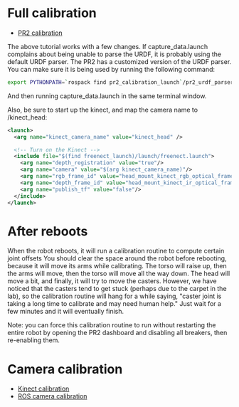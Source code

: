 # Full calibration
- [PR2 calibration](http://wiki.ros.org/pr2_calibration/Tutorials/Calibrating%20the%20PR2)

The above tutorial works with a few changes.
If capture_data.launch complains about being unable to parse the URDF, it is probably using the default URDF parser.
The PR2 has a customized version of the URDF parser.
You can make sure it is being used by running the following command:
```bash
export PYTHONPATH=`rospack find pr2_calibration_launch`/pr2_urdf_parser_py:$PYTHONPATH
```
And then running capture_data.launch in the same terminal window.

Also, be sure to start up the kinect, and map the camera name to /kinect_head:
```xml
<launch>
  <arg name="kinect_camera_name" value="kinect_head" />

  <!-- Turn on the Kinect -->
  <include file="$(find freenect_launch)/launch/freenect.launch">
    <arg name="depth_registration" value="true"/>
    <arg name="camera" value="$(arg kinect_camera_name)"/>
    <arg name="rgb_frame_id" value="head_mount_kinect_rgb_optical_frame" />
    <arg name="depth_frame_id" value="head_mount_kinect_ir_optical_frame" />
    <arg name="publish_tf" value="false"/>
  </include>
</launch>
```

# After reboots
When the robot reboots, it will run a calibration routine to compute certain joint offsets
You should clear the space around the robot before rebooting, because it will move its arms while calibrating.
The torso will raise up, then the arms will move, then the torso will move all the way down.
The head will move a bit, and finally, it will try to move the casters.
However, we have noticed that the casters tend to get stuck (perhaps due to the carpet in the lab), so the calibration routine will hang for a while saying, "caster joint is taking a long time to calibrate and may need human help."
Just wait for a few minutes and it will eventually finish.

Note: you can force this calibration routine to run without restarting the entire robot by opening the PR2 dashboard and disabling all breakers, then re-enabling them.

# Camera calibration
- [Kinect calibration](https://github.com/hcrlab/wiki/blob/master/kinect/calibration/README.md)
- [ROS camera calibration](http://wiki.ros.org/camera_calibration)
